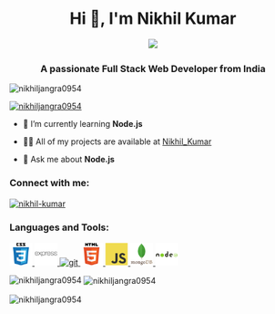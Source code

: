 <!-- <img src="https://camo.githubusercontent.com/48ec00ed4c84e771db4a1db90b56352923a8d644452a32b434d68e97006c9337/68747470733a2f2f63686b736b696c6c732e636f6d2f77702d636f6e74656e742f75706c6f6164732f323032302f30342f504e432d416e696d617465642d42616e6e6572732e676966"> -->
<h1 align="center">Hi 👋, I'm Nikhil Kumar</h1>
<div align="center" width="20%"><img src="https://raw.githubusercontent.com/TheDudeThatCode/TheDudeThatCode/master/Assets/Developer.gif"></div>

<h3 align="center">A passionate Full Stack Web Developer from India</h3>

<p align="left"> <img src="https://komarev.com/ghpvc/?username=nikhiljangra0954&label=Profile%20views&color=0e75b6&style=flat" alt="nikhiljangra0954" /> </p>

<p align="left"> <a href="https://github.com/ryo-ma/github-profile-trophy"><img src="https://github-profile-trophy.vercel.app/?username=nikhiljangra0954" alt="nikhiljangra0954" /></a> </p>

- 🌱 I’m currently learning **Node.js**

- 👨‍💻 All of my projects are available at [Nikhil_Kumar](https://nikhiljangra0954.github.io/)

- 💬 Ask me about **Node.js**

<h3 align="left">Connect with me:</h3>
<p align="left">
<a href="https://www.linkedin.com/in/nikhil-kumar-63a779242/" target="blank"><img align="center" src="https://raw.githubusercontent.com/rahuldkjain/github-profile-readme-generator/master/src/images/icons/Social/linked-in-alt.svg" alt="nikhil-kumar" height="30" width="40" /></a>
</p>

<h3 align="left">Languages and Tools:</h3>
<p align="left"> <a href="https://www.w3schools.com/css/" target="_blank" rel="noreferrer"> <img src="https://raw.githubusercontent.com/devicons/devicon/master/icons/css3/css3-original-wordmark.svg" alt="css3" width="40" height="40"/> </a> <a href="https://expressjs.com" target="_blank" rel="noreferrer"> <img src="https://raw.githubusercontent.com/devicons/devicon/master/icons/express/express-original-wordmark.svg" alt="express" width="40" height="40"/> </a> <a href="https://git-scm.com/" target="_blank" rel="noreferrer"> <img src="https://www.vectorlogo.zone/logos/git-scm/git-scm-icon.svg" alt="git" width="40" height="40"/> </a> <a href="https://www.w3.org/html/" target="_blank" rel="noreferrer"> <img src="https://raw.githubusercontent.com/devicons/devicon/master/icons/html5/html5-original-wordmark.svg" alt="html5" width="40" height="40"/> </a> <a href="https://developer.mozilla.org/en-US/docs/Web/JavaScript" target="_blank" rel="noreferrer"> <img src="https://raw.githubusercontent.com/devicons/devicon/master/icons/javascript/javascript-original.svg" alt="javascript" width="40" height="40"/> </a> <a href="https://www.mongodb.com/" target="_blank" rel="noreferrer"> <img src="https://raw.githubusercontent.com/devicons/devicon/master/icons/mongodb/mongodb-original-wordmark.svg" alt="mongodb" width="40" height="40"/> </a> <a href="https://nodejs.org" target="_blank" rel="noreferrer"> <img src="https://raw.githubusercontent.com/devicons/devicon/master/icons/nodejs/nodejs-original-wordmark.svg" alt="nodejs" width="40" height="40"/> </a> </p>

<p><img align="left" src="https://github-readme-stats.vercel.app/api/top-langs?username=nikhiljangra0954&show_icons=true&locale=en&layout=compact" alt="nikhiljangra0954" /></p>

<p>&nbsp;<img align="center" src="https://github-readme-stats.vercel.app/api?username=nikhiljangra0954&show_icons=true&locale=en" alt="nikhiljangra0954" /></p>

<p><img align="center" src="https://github-readme-streak-stats.herokuapp.com/?user=nikhiljangra0954&" alt="nikhiljangra0954" /></p>
